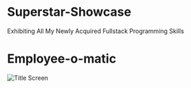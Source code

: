 # Superstar-Showcase
Exhibiting All My Newly Acquired Fullstack Programming Skills

# Employee-o-matic

![Title Screen](./resources/images/fig_1.png)
